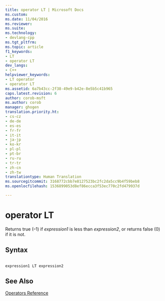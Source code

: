 ```yaml
---
title: operator LT | Microsoft Docs
ms.custom: 
ms.date: 11/04/2016
ms.reviewer: 
ms.suite: 
ms.technology:
- devlang-cpp
ms.tgt_pltfrm: 
ms.topic: article
f1_keywords:
- LT
- operator LT
dev_langs:
- C++
helpviewer_keywords:
- LT operator
- operator LT
ms.assetid: 6a7b43cc-2f38-49e9-b42e-8e5b5c41b965
caps.latest.revision: 6
author: corob-msft
ms.author: corob
manager: ghogen
translation.priority.ht:
- cs-cz
- de-de
- es-es
- fr-fr
- it-it
- ja-jp
- ko-kr
- pl-pl
- pt-br
- ru-ru
- tr-tr
- zh-cn
- zh-tw
translationtype: Human Translation
ms.sourcegitcommit: 3168772cbb7e8127523bc2fc2da5cc9b4f59beb8
ms.openlocfilehash: 1536899053d8ef86ecca3f53ec770c2fd479937d

---
```

# operator LT
Returns true (–1) if *expression1* is less than *expression2*, or returns false (0) if it is not.  
  
## Syntax  
  
```  
  
expression1 LT expression2  
```  
  
## See Also  
 [Operators Reference](../../assembler/masm/operators-reference.md)


<!--HONumber=Jan17_HO1-->


